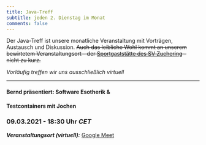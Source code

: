 ```yaml
---
title: Java-Treff
subtitle: jeden 2. Dienstag im Monat
comments: false
---
```


Der Java-Treff ist unsere monatliche Veranstaltung mit Vorträgen, Austausch und Diskussion.
~~Auch das leibliche Wohl kommt an unserem bewirtetem Veranstaltungsort - der [Sportgaststätte des SV Zuchering](https://goo.gl/maps/WdFPbCwjdqWQr5eUA) - nicht zu kurz.~~

_Vorläufig treffen wir uns ausschließlich virtuell_

---

#### Bernd präsentiert: Software Esotherik &
#### Testcontainers mit Jochen
### 09.03.2021 - 18:30 Uhr *CET*

***Veranstaltungsort (virtuell):*** [Google Meet](https://meet.google.com/get-jzpw-qxm)



